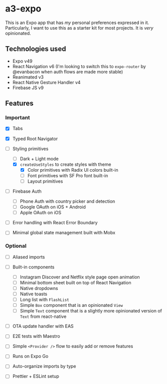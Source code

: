# a3-expo

This is an Expo app that has _my_ personal preferences expressed in it. Particularly, I want to use this as a starter kit for most projects. It is _very_ opinionated.

## Technologies used
- Expo v49
- React Navigation v6 (I'm looking to switch this to `expo-router` by @evanbacon when auth flows are made more stable)
- Reanimated v3
- React Native Gesture Handler v4
- Firebase JS v9



## Features
### Important
- [x] Tabs
- [x] Typed Root Navigator
- [ ] Styling primitives
  - [ ] Dark + Light mode
  - [x] `createUseStyles` to create styles with theme
    - [x] Color primitives with Radix UI colors built-in
    - [ ] Font primitives with SF Pro font built-in
    - [ ] Layout primitives
- [ ] Firebase Auth
  - [ ] Phone Auth with country picker and detection
  - [ ] Google OAuth on iOS + Android
  - [ ] Apple OAuth on iOS
- [ ] Error handling with React Error Boundary
- [ ] Minimal global state management built with Mobx


### Optional
- [ ] Aliased imports
- [ ] Built-in components
  - [ ] Instagram Discover and Netflix style page open animation
  - [ ] Minimal bottom sheet built on top of React Navigation
  - [ ] Native dropdowns
  - [ ] Native toasts
  - [ ] Long list with `FlashList`
  - [ ] Simple `Box` component that is an opinionated `View`
  - [ ] Simple `Text` component that is a slightly more opinionated version of `Text` from react-native
- [ ] OTA update handler with EAS
- [ ] E2E tests with Maestro
- [ ] Simple `<Provider />` flow to easily add or remove features
- [ ] Runs on Expo Go
- [ ] Auto-organize imports by type
- [ ] Prettier + ESLint setup

